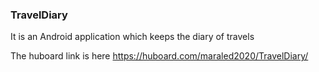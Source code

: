 ### TravelDiary


It is an Android application which keeps the diary of travels


The huboard link is here https://huboard.com/maraled2020/TravelDiary/
